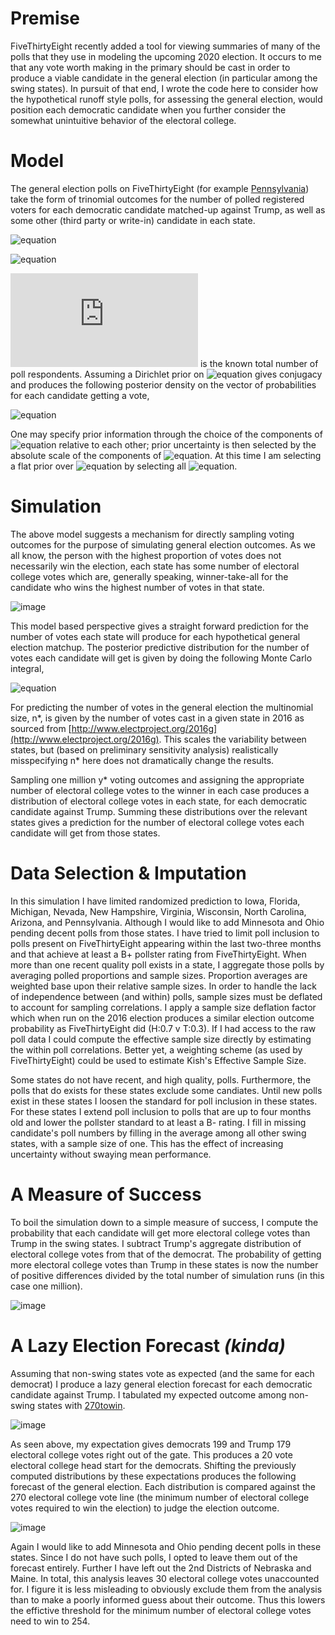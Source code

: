 # Premise

FiveThirtyEight recently added a tool for viewing summaries of many of the 
polls that they use in modeling the upcoming 2020 election. It occurs to me 
that any vote worth making in the primary should be cast in order to produce a 
viable candidate in the general election (in particular among the swing states). 
In pursuit of that end, I wrote the code here to consider how the hypothetical 
runoff style polls, for assessing the general election, would position 
each democratic candidate when you further consider the somewhat 
unintuitive behavior of the electoral college.  

# Model

The general election polls on FiveThirtyEight (for example 
[Pennsylvania](https://projects.fivethirtyeight.com/polls/president-general/pennsylvania/)) 
take the form of trinomial outcomes for the number of polled registered voters 
for each democratic candidate matched-up against Trump, as well as some other 
(third party or write-in) candidate in each state.

![equation](https://latex.codecogs.com/gif.latex?\bm{y}&space;=&space;[Democrat,&space;Trump,&space;Other])

![equation](https://latex.codecogs.com/gif.latex?\bm{y}|n,\bm{p}&space;\sim&space;Multinomial(n,&space;\bm{p}))

![equation](https://latex.codecogs.com/gif.latex?n) is the known total number 
of poll respondents.  Assuming a Dirichlet prior on 
![equation](https://latex.codecogs.com/gif.latex?\bm{p}) gives conjugacy and 
produces the following posterior density on the vector of probabilities for 
each candidate getting a vote,

![equation](https://latex.codecogs.com/gif.latex?\bm{p}|\bm{y}&space;\sim&space;Dir(\bm{y}+\bm{\alpha}).)

One may specify prior information through the choice of the components of 
![equation](https://latex.codecogs.com/gif.latex?\bm{\alpha}) 
relative to each other; prior uncertainty is then selected by the 
absolute scale of the components of ![equation](https://latex.codecogs.com/gif.latex?\bm{\alpha}). 
At this time I am selecting a flat prior over ![equation](https://latex.codecogs.com/gif.latex?\bm{p}) by 
selecting all ![equation](https://latex.codecogs.com/gif.latex?\bm{\alpha}=1).

# Simulation

The above model suggests a mechanism for directly sampling voting outcomes for the 
purpose of simulating general election outcomes. As we all know, the person 
with the highest proportion of votes does not necessarily win the 
election, each state has some number of electoral college votes which are, 
generally speaking, winner-take-all for the candidate who wins the highest 
number of votes in that state.  

![image](https://upload.wikimedia.org/wikipedia/commons/4/49/ElectoralCollege2020.svg)

This model based perspective gives a straight forward prediction for the 
number of votes each state will produce for each hypothetical general election matchup.
The posterior predictive distribution for the number of votes each candidate will get 
is given by doing the following Monte Carlo integral,

![equation](https://latex.codecogs.com/gif.latex?p(y^*|y)=\int&space;Multinomial(y^*|n^*,\bm{p})Dir(\bm{p}|\bm{y}&plus;\bm{\alpha})d\bm{p}.)

For predicting the number of votes in the general election the multinomial 
size, n*, is given by the number of votes cast in a given state in 2016 
as sourced from [http://www.electproject.org/2016g](http://www.electproject.org/2016g). 
This scales the variability between states, but (based on preliminary 
sensitivity analysis) realistically misspecifying n* here does not dramatically 
change the results.

Sampling one million y* voting outcomes and assigning the appropriate number 
of electoral college votes to the winner in each case produces a distribution 
of electoral college votes in each state, for each democratic candidate 
against Trump. Summing these distributions over the relevant states gives a 
prediction for the number of electoral college votes each candidate will get 
from those states.  

# Data Selection & Imputation

In this simulation I have limited randomized prediction to Iowa, Florida, 
Michigan, Nevada, New Hampshire, Virginia, Wisconsin, North Carolina, Arizona, 
and Pennsylvania. Although I would like to add Minnesota and Ohio pending 
decent polls from those states. I have tried to limit poll inclusion to polls 
present on FiveThirtyEight appearing within the last two-three months and that 
achieve at least a B+ pollster rating from FiveThirtyEight. When more than one 
recent quality poll exists in a state, I aggregate those polls by averaging polled 
proportions and sample sizes. Proportion averages are weighted base upon their 
relative sample sizes. In order to handle the lack of independence between 
(and within) polls, sample sizes must be deflated to account for sampling 
correlations. I apply a sample size deflation factor which when run on the 
2016 election produces a similar election outcome probability as 
FiveThirtyEight did (H:0.7 v T:0.3). If I had access to the raw poll data I 
could compute the effective sample size directly by estimating the within poll 
correlations. Better yet, a weighting scheme (as used by FiveThirtyEight) could 
be used to estimate Kish's Effective Sample Size. 

Some states do not have recent, and high quality, polls. Furthermore, the 
polls that do exists for these states exclude some candiates. Until new polls 
exist in these states I loosen the standard for poll inclusion in these states. 
For these states I extend poll inclusion to polls that are up to four months 
old and lower the pollster standard to at least a B- rating. I fill in missing 
candidate's poll numbers by filling in the average among all other swing states, 
with a sample size of one. This has the effect of increasing uncertainty without 
swaying mean performance. 

# A Measure of Success

To boil the simulation down to a simple measure of success, I compute 
the probability that each candidate will get more electoral college votes than 
Trump in the swing states. I subtract Trump's aggregate distribution of 
electoral college votes from that of the democrat. The probability of getting 
more electoral college votes than Trump in these states is now the number 
of positive differences divided by the total number of simulation runs (in 
this case one million).

![image](https://raw.github.com/gasduster99/primaryConcerns/master/swingVotes.jpg)

# A Lazy Election Forecast *(kinda)*

Assuming that non-swing states vote as expected (and the same for each democrat) 
I produce a lazy general election forecast for each democratic candidate 
against Trump. I tabulated my expected outcome among non-swing states with [270towin](https://www.270towin.com/maps/8xlYX).  

![image](https://www.270towin.com/maps/63XyE.png)

As seen above, my expectation gives democrats 199 and Trump 179 electoral 
college votes right out of the gate. This produces a 20 vote electoral college 
head start for the democrats. Shifting the previously computed distributions 
by these expectations produces the following forecast of the general election. 
Each distribution is compared against the 270 electoral college vote line (the 
minimum number of electoral college votes required to win the election) to 
judge the election outcome.  

![image](https://raw.github.com/gasduster99/primaryConcerns/master/collegeVotes.jpg)

Again I would like to add Minnesota and Ohio pending decent polls in these 
states. Since I do not have such polls, I opted to leave them out of the 
forecast entirely. Further I have left out the 2nd Districts of Nebraska and 
Maine. In total, this analysis leaves 30 electoral college votes unaccounted for. I 
figure it is less misleading to obviously exclude them from the analysis than to make 
a poorly informed guess about their outcome. Thus this lowers the effictive threshold 
for the minimum number of electoral college votes need to win to 254. 




